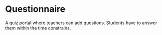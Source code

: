 # Questionnaire
A quiz portal where teachers can add questions. Students have to answer them within the time constrains.
